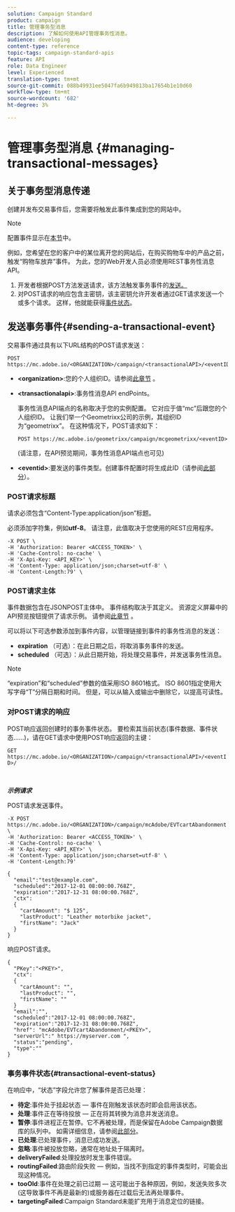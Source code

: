 ```yaml
---
solution: Campaign Standard
product: campaign
title: 管理事务型消息
description: 了解如何使用API管理事务性消息。
audience: developing
content-type: reference
topic-tags: campaign-standard-apis
feature: API
role: Data Engineer
level: Experienced
translation-type: tm+mt
source-git-commit: 088b49931ee5047fa6b949813ba17654b1e10d60
workflow-type: tm+mt
source-wordcount: '682'
ht-degree: 3%

---
```



# 管理事务型消息 {#managing-transactional-messages}

## 关于事务型消息传递

创建并发布交易事件后，您需要将触发此事件集成到您的网站中。

>[!NOTE]
>
>配置事件显示在[本节](../../channels/using/configuring-transactional-event.md)中。

例如，您希望在您的客户中的某位离开您的网站后，在购买购物车中的产品之前，触发“购物车放弃”事件。 为此，您的Web开发人员必须使用REST事务性消息API。

1. 开发者根据POST方法发送请求，该方法触发事务事件的[发送。](#sending-a-transactional-event)
1. 对POST请求的响应包含主密钥，该主密钥允许开发者通过GET请求发送一个或多个请求。 这样，他就能获得[事件状态](#transactional-event-status)。

## 发送事务事件{#sending-a-transactional-event}

交易事件通过具有以下URL结构的POST请求发送：

```
POST https://mc.adobe.io/<ORGANIZATION>/campaign/<transactionalAPI>/<eventID>
```

* **&lt;organization>**:您的个人组织ID。请参阅[此章节](../../api/using/must-read.md) 。

* **&lt;transactionalapi>**:事务性消息API endPoints。

   事务性消息API端点的名称取决于您的实例配置。 它对应于值“mc”后跟您的个人组织ID。 让我们举一个Geometrixx公司的示例，其组织ID为“geometrixx”。 在这种情况下，POST请求如下：

   `POST https://mc.adobe.io/geometrixx/campaign/mcgeometrixx/<eventID>`

   (请注意，在API预览期间，事务性消息API端点也可见)

* **&lt;eventid>**:要发送的事件类型。创建事件配置时将生成此ID（请参阅[此部分](../../channels/using/configuring-transactional-event.md#creating-an-event)）。

### POST请求标题

请求必须包含“Content-Type:application/json”标题。

必须添加字符集，例如&#x200B;**utf-8**。 请注意，此值取决于您使用的REST应用程序。

```
-X POST \
-H 'Authorization: Bearer <ACCESS_TOKEN>' \
-H 'Cache-Control: no-cache' \
-H 'X-Api-Key: <API_KEY>' \
-H 'Content-Type: application/json;charset=utf-8' \
-H 'Content-Length:79' \
```

### POST请求主体

事件数据包含在JSONPOST主体中。 事件结构取决于其定义。 资源定义屏幕中的API预览按钮提供了请求示例。 请参阅[此章节](../../channels/using/publishing-transactional-event.md#previewing-and-publishing-the-event) 。

可以将以下可选参数添加到事件内容，以管理链接到事件的事务性消息的发送：

* **expiration** （可选）：在此日期之后，将取消事务事件的发送。
* **scheduled** （可选）：从此日期开始，将处理交易事件，并发送事务性消息。

>[!NOTE]
>
>“expiration”和“scheduled”参数的值采用ISO 8601格式。 ISO 8601指定使用大写字母“T”分隔日期和时间。 但是，可以从输入或输出中删除它，以提高可读性。

### 对POST请求的响应

POST响应返回创建时的事务事件状态。 要检索其当前状态(事件数据、事件状态……)，请在GET请求中使用POST响应返回的主键：

`GET https://mc.adobe.io/<ORGANIZATION>/campaign/<transactionalAPI>/<eventID>/`

<br/>

***示例请求***

POST请求发送事件。

```
-X POST https://mc.adobe.io/<ORGANIZATION>/campaign/mcAdobe/EVTcartAbandonment \
-H 'Authorization: Bearer <ACCESS_TOKEN>' \
-H 'Cache-Control: no-cache' \
-H 'X-Api-Key: <API_KEY>' \
-H 'Content-Type: application/json;charset=utf-8' \
-H 'Content-Length:79'

{
  "email":"test@example.com",
  "scheduled":"2017-12-01 08:00:00.768Z",
  "expiration":"2017-12-31 08:00:00.768Z",
  "ctx":
  {
    "cartAmount": "$ 125",
    "lastProduct": "Leather motorbike jacket",
    "firstName": "Jack"
  }
}
```

响应POST请求。

```
{
  "PKey":"<PKEY>",
  "ctx":
  {
    "cartAmount": "",
    "lastProduct": "",
    "firstName": ""
  }
  "email":"",
  "scheduled":"2017-12-01 08:00:00.768Z",
  "expiration":"2017-12-31 08:00:00.768Z",
  "href": "mcAdobe/EVTcartAbandonment/<PKEY>",
  "serverUrl":" https://myserver.com ",
  "status":"pending",
  "type":""
}
```

### 事务事件状态{#transactional-event-status}

在响应中，“状态”字段允许您了解事件是否已处理：

* **待定**:事件处于挂起状态 — 事件在刚触发该状态时即会启用该状态。
* **处理**:事件正在等待投放 — 正在将其转换为消息并发送消息。
* **暂停**:事件进程正在暂停。它不再被处理，而是保留在Adobe Campaign数据库的队列中。 如需详细信息，请参阅[此部分](../../channels/using/publishing-transactional-message.md#suspending-a-transactional-message-publication)。
* **已处理**:已处理事件，消息已成功发送。
* **忽略**:事件被投放忽略，通常在地址处于隔离时。
* **deliveryFailed**:处理投放时发生事件错误。
* **routingFailed**:路由阶段失败 — 例如，当找不到指定的事件类型时，可能会出现这种情况。
* **tooOld**:事件在处理之前已过期 — 这可能出于各种原因，例如，发送失败多次(这导致事件不再是最新的)或服务器在过载后无法再处理事件。
* **targetingFailed**:Campaign Standard未能扩充用于消息定位的链接。
